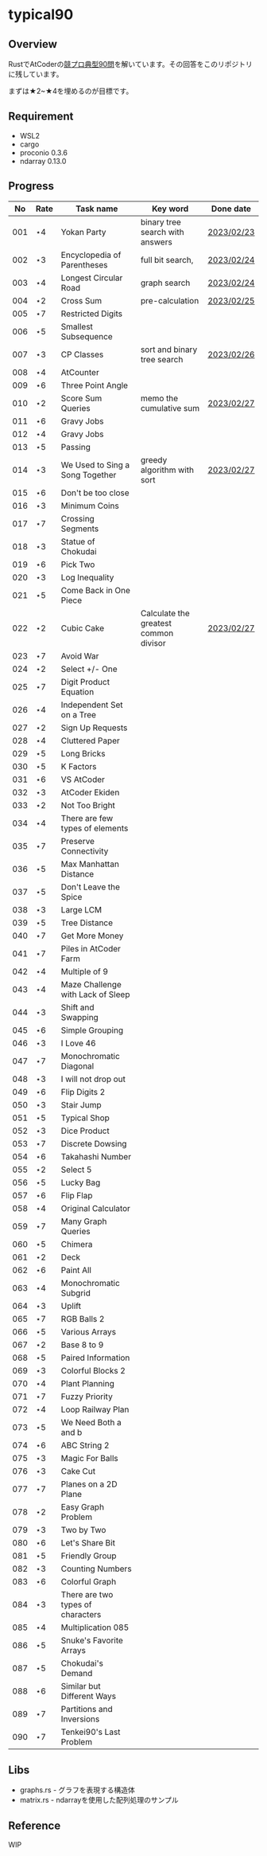 # typical90

## Overview

RustでAtCoderの[競プロ典型90問](https://atcoder.jp/contests/typical90/tasks)を解いています。その回答をこのリポジトリに残しています。

まずは★2~★4を埋めるのが目標です。

## Requirement

- WSL2
- cargo
- proconio 0.3.6
- ndarray 0.13.0

## Progress

| No  | Rate | Task name                         | Key word                              | Done date                                                                                 |
| --- | ---- | --------------------------------- | ------------------------------------- | ----------------------------------------------------------------------------------------- |
| 001 | ⋆4   | Yokan Party                       | binary tree search with answers       | [2023/02/23](https://github.com/tm-hack/typical90/blob/master/src/proublems/task001.rs)   |
| 002 | ⋆3   | Encyclopedia of Parentheses       | full bit search,                      | [2023/02/24](https://github.com/tm-hack/typical90/blob/master/src/proublems/task002.rs)   |
| 003 | ⋆4   | Longest Circular Road             | graph search                          | [2023/02/24](https://github.com/tm-hack/typical90/blob/master/src/proublems/task003.rs)   |
| 004 | ⋆2   | Cross Sum                         | pre-calculation                       | [2023/02/25](https://github.com/tm-hack/typical90/blob/master/src/proublems/task004.rs)   |
| 005 | ⋆7   | Restricted Digits                 |                                       |                                                                                           |
| 006 | ⋆5   | Smallest Subsequence              |                                       |                                                                                           |
| 007 | ⋆3   | CP Classes                        | sort and binary tree search           | [2023/02/26](https://github.com/tm-hack/typical90/blob/master/src/proublems/task007.rs)   |
| 008 | ⋆4   | AtCounter                         |                                       |                                                                                           |
| 009 | ⋆6   | Three Point Angle                 |                                       |                                                                                           |
| 010 | ⋆2   | Score Sum Queries                 | memo the cumulative sum               | [2023/02/27](https://github.com/tm-hack/typical90/blob/master/src/proublems/task010.rs)   |
| 011 | ⋆6   | Gravy Jobs                        |                                       |                                                                                           |
| 012 | ⋆4   | Gravy Jobs                        |                                       |                                                                                           |
| 013 | ⋆5   | Passing                           |                                       |                                                                                           |
| 014 | ⋆3   | We Used to Sing a Song Together   | greedy algorithm with sort            | [2023/02/27](https://github.com/tm-hack/typical90/blob/master/src/proublems/task014.rs)   |
| 015 | ⋆6   | Don't be too close                |                                       |                                                                                           |
| 016 | ⋆3   | Minimum Coins                     |                                       |                                                                                           |
| 017 | ⋆7   | Crossing Segments                 |                                       |                                                                                           |
| 018 | ⋆3   | Statue of Chokudai                |                                       |                                                                                           |
| 019 | ⋆6   | Pick Two                          |                                       |                                                                                           |
| 020 | ⋆3   | Log Inequality                    |                                       |                                                                                           |
| 021 | ⋆5   | Come Back in One Piece            |                                       |                                                                                           |
| 022 | ⋆2   | Cubic Cake                        | Calculate the greatest common divisor | [2023/02/27](<https://github.com/tm-hack/typical90/blob/master/src/proublems/task010.rs>) |
| 023 | ⋆7   | Avoid War                         |                                       |                                                                                           |
| 024 | ⋆2   | Select +/- One                    |                                       |                                                                                           |
| 025 | ⋆7   | Digit Product Equation            |                                       |                                                                                           |
| 026 | ⋆4   | Independent Set on a Tree         |                                       |                                                                                           |
| 027 | ⋆2   | Sign Up Requests                  |                                       |                                                                                           |
| 028 | ⋆4   | Cluttered Paper                   |                                       |                                                                                           |
| 029 | ⋆5   | Long Bricks                       |                                       |                                                                                           |
| 030 | ⋆5   | K Factors                         |                                       |                                                                                           |
| 031 | ⋆6   | VS AtCoder                        |                                       |                                                                                           |
| 032 | ⋆3   | AtCoder Ekiden                    |                                       |                                                                                           |
| 033 | ⋆2   | Not Too Bright                    |                                       |                                                                                           |
| 034 | ⋆4   | There are few types of elements   |                                       |                                                                                           |
| 035 | ⋆7   | Preserve Connectivity             |                                       |                                                                                           |
| 036 | ⋆5   | Max Manhattan Distance            |                                       |                                                                                           |
| 037 | ⋆5   | Don't Leave the Spice             |                                       |                                                                                           |
| 038 | ⋆3   | Large LCM                         |                                       |                                                                                           |
| 039 | ⋆5   | Tree Distance                     |                                       |                                                                                           |
| 040 | ⋆7   | Get More Money                    |                                       |                                                                                           |
| 041 | ⋆7   | Piles in AtCoder Farm             |                                       |                                                                                           |
| 042 | ⋆4   | Multiple of 9                     |                                       |                                                                                           |
| 043 | ⋆4   | Maze Challenge with Lack of Sleep |                                       |                                                                                           |
| 044 | ⋆3   | Shift and Swapping                |                                       |                                                                                           |
| 045 | ⋆6   | Simple Grouping                   |                                       |                                                                                           |
| 046 | ⋆3   | I Love 46                         |                                       |                                                                                           |
| 047 | ⋆7   | Monochromatic Diagonal            |                                       |                                                                                           |
| 048 | ⋆3   | I will not drop out               |                                       |                                                                                           |
| 049 | ⋆6   | Flip Digits 2                     |                                       |                                                                                           |
| 050 | ⋆3   | Stair Jump                        |                                       |                                                                                           |
| 051 | ⋆5   | Typical Shop                      |                                       |                                                                                           |
| 052 | ⋆3   | Dice Product                      |                                       |                                                                                           |
| 053 | ⋆7   | Discrete Dowsing                  |                                       |                                                                                           |
| 054 | ⋆6   | Takahashi Number                  |                                       |                                                                                           |
| 055 | ⋆2   | Select 5                          |                                       |                                                                                           |
| 056 | ⋆5   | Lucky Bag                         |                                       |                                                                                           |
| 057 | ⋆6   | Flip Flap                         |                                       |                                                                                           |
| 058 | ⋆4   | Original Calculator               |                                       |                                                                                           |
| 059 | ⋆7   | Many Graph Queries                |                                       |                                                                                           |
| 060 | ⋆5   | Chimera                           |                                       |                                                                                           |
| 061 | ⋆2   | Deck                              |                                       |                                                                                           |
| 062 | ⋆6   | Paint All                         |                                       |                                                                                           |
| 063 | ⋆4   | Monochromatic Subgrid             |                                       |                                                                                           |
| 064 | ⋆3   | Uplift                            |                                       |                                                                                           |
| 065 | ⋆7   | RGB Balls 2                       |                                       |                                                                                           |
| 066 | ⋆5   | Various Arrays                    |                                       |                                                                                           |
| 067 | ⋆2   | Base 8 to 9                       |                                       |                                                                                           |
| 068 | ⋆5   | Paired Information                |                                       |                                                                                           |
| 069 | ⋆3   | Colorful Blocks 2                 |                                       |                                                                                           |
| 070 | ⋆4   | Plant Planning                    |                                       |                                                                                           |
| 071 | ⋆7   | Fuzzy Priority                    |                                       |                                                                                           |
| 072 | ⋆4   | Loop Railway Plan                 |                                       |                                                                                           |
| 073 | ⋆5   | We Need Both a and b              |                                       |                                                                                           |
| 074 | ⋆6   | ABC String 2                      |                                       |                                                                                           |
| 075 | ⋆3   | Magic For Balls                   |                                       |                                                                                           |
| 076 | ⋆3   | Cake Cut                          |                                       |                                                                                           |
| 077 | ⋆7   | Planes on a 2D Plane              |                                       |                                                                                           |
| 078 | ⋆2   | Easy Graph Problem                |                                       |                                                                                           |
| 079 | ⋆3   | Two by Two                        |                                       |                                                                                           |
| 080 | ⋆6   | Let's Share Bit                   |                                       |                                                                                           |
| 081 | ⋆5   | Friendly Group                    |                                       |                                                                                           |
| 082 | ⋆3   | Counting Numbers                  |                                       |                                                                                           |
| 083 | ⋆6   | Colorful Graph                    |                                       |                                                                                           |
| 084 | ⋆3   | There are two types of characters |                                       |                                                                                           |
| 085 | ⋆4   | Multiplication 085                |                                       |                                                                                           |
| 086 | ⋆5   | Snuke's Favorite Arrays           |                                       |                                                                                           |
| 087 | ⋆5   | Chokudai's Demand                 |                                       |                                                                                           |
| 088 | ⋆6   | Similar but Different Ways        |                                       |                                                                                           |
| 089 | ⋆7   | Partitions and Inversions         |                                       |                                                                                           |
| 090 | ⋆7   | Tenkei90's Last Problem           |                                       |                                                                                           |

## Libs

- graphs.rs - グラフを表現する構造体
- matrix.rs - ndarrayを使用した配列処理のサンプル

## Reference

WIP
